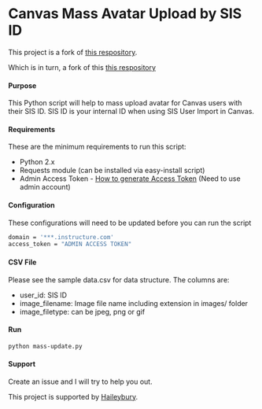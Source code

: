 # Canvas Mass Avatar Upload by SIS ID

This project is a fork of [this respository](https://github.com/lthh89vt/CanvasMassAvatarUploadSISID).

Which is in turn, a fork of this [this respository](https://github.com/unsupported/canvas/tree/master/api/bulk_assign_avatars/python)

#### Purpose
This Python script will help to mass upload avatar for Canvas users with their SIS ID.
SIS ID is your internal ID when using SIS User Import in Canvas.

#### Requirements
These are the minimum requirements to run this script:
  - Python 2.x
  - Requests module (can be installed via easy-install script)
  - Admin Access Token - [How to generate Access Token](https://guides.instructure.com/m/4214/l/40399-how-do-i-obtain-an-api-access-token-for-an-account) (Need to use admin account)

#### Configuration
These configurations will need to be updated before you can run the script
```sh
domain = '***.instructure.com'
access_token = "ADMIN ACCESS TOKEN"
```

#### CSV File

Please see the sample data.csv for data structure. The columns are:
  - user_id: SIS ID
  - image_filename: Image file name including extension in images/ folder
  - image_filetype: can be jpeg, png or gif

#### Run

```sh
python mass-update.py
```

#### Support
Create an issue and I will try to help you out.

This project is supported by [Haileybury](http://www.haileybury.com.au).
